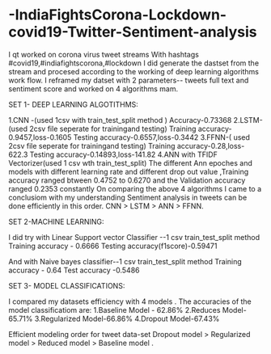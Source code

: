 # -IndiaFightsCorona-Lockdown-covid19-Twitter-Sentiment-analysis
 I qt worked on corona virus tweet streams With hashtags #covid19,#indiafightscorona,#lockdown 
 I did generate the dastset from the stream and procesed according to the working of deep learning algorithms work flow.
 I reframed my datset with 2 parameters-- tweets full text and sentiment score and worked on 4 algorithms mam.  
 
 
 SET 1- DEEP LEARNING ALGOTITHMS: 
 
 1.CNN -(used 1csv with train_test_split method ) Accuracy-0.73368 
 2.LSTM- (used 2csv file seperate for trainingand testing) Training accuracy-0.9457,loss-0.1605 Testing accuracy-0.6557,loss-0.3442 
 3.FFNN-( used 2csv file seperate for trainingand testing) Training accuracy-0.28,loss-622.3 Testing accuracy-0.14893,loss-141.82 
 4.ANN with TFIDF Vectorizer(used 1 csv wth train_test_split)
 The different Ann epoches and models with different learning rate and different drop out value ,Training accuracy ranged btween 0.4752 to
 0.6270 and the Validation accuracy ranged 0.2353 constantly
 On comparing the above 4 algorithms 
 I came to a conclusiom with my understanding Sentiment analysis in tweets can be done efficiently in this order. 
 CNN > LSTM > ANN > FFNN.  
 
 SET 2-MACHINE LEARNING:
 
 I did try with Linear Support vector Classifier --1 csv train_test_split method 
 Training accuracy - 0.6666 Testing accuracy(f1score)-0.59471  
 
 And with Naive bayes classifier--1 csv train_test_split method 
 Training accuracy - 0.64 Test accuracy -0.5486  
 
 
 SET 3- MODEL CLASSIFICATIONS: 
 
 I compared my datasets efficiency with 4 models . 
 The accuracies of the model classificatiom are: 
 1.Baseline Model - 62.86% 
 2.Reduces Model-65.71% 
 3.Regularized Model-66.86% 
 4.Dropout Model-67.43% 
 
 Efficient modeling order for tweet data-set 
 Dropout model > Regularized model > Reduced model > Baseline model .
